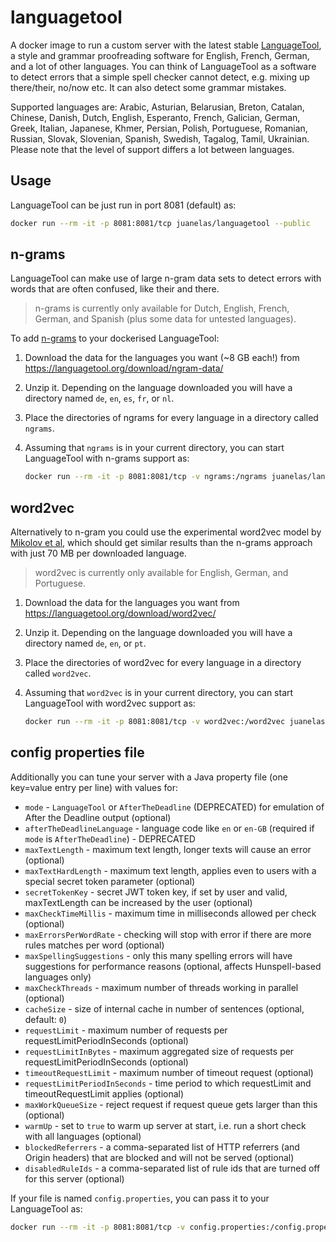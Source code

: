 # languagetool

A docker image to run a custom server with the latest stable [LanguageTool](https://languagetool.org/), a style and grammar proofreading software for English, French, German, and a lot of other languages. You can think of LanguageTool as a software to detect errors that a simple spell checker cannot detect, e.g. mixing up there/their, no/now etc. It can also detect some grammar mistakes.

Supported languages are: Arabic, Asturian, Belarusian, Breton, Catalan, Chinese, Danish, Dutch, English, Esperanto, French, Galician, German, Greek, Italian, Japanese, Khmer, Persian, Polish, Portuguese, Romanian, Russian, Slovak, Slovenian, Spanish, Swedish, Tagalog, Tamil, Ukrainian. Please note that the level of support differs a lot between languages.

## Usage

LanguageTool can be just run in port 8081 (default) as:

```sh
docker run --rm -it -p 8081:8081/tcp juanelas/languagetool --public
```

## n-grams

LanguageTool can make use of large n-gram data sets to detect errors with words that are often confused, like their and there.

> n-grams is currently only available for Dutch, English, French, German, and Spanish (plus some data for untested languages).

To add [n-grams](https://dev.languagetool.org/finding-errors-using-n-gram-data) to your dockerised LanguageTool:

1. Download the data for the languages you want (~8 GB each!) from <https://languagetool.org/download/ngram-data/>
2. Unzip it. Depending on the language downloaded you will have a directory named `de`, `en`, `es`, `fr`, or `nl`.
3. Place the directories of ngrams for every language in a directory called `ngrams`.
4. Assuming that `ngrams` is in your current directory, you can start LanguageTool with n-grams support as:

   ```sh
   docker run --rm -it -p 8081:8081/tcp -v ngrams:/ngrams juanelas/languagetool --public
   ```

## word2vec

Alternatively to n-gram you could use the experimental word2vec model by [Mikolov et al](https://proceedings.neurips.cc/paper_files/paper/2013/file/9aa42b31882ec039965f3c4923ce901b-Paper.pdf), which should get similar results than the n-grams approach with just 70 MB per downloaded language.
> word2vec is currently only available for English, German, and Portuguese.

1. Download the data for the languages you want from <https://languagetool.org/download/word2vec/>
2. Unzip it. Depending on the language downloaded you will have a directory named `de`, `en`, or `pt`.
3. Place the directories of word2vec for every language in a directory called `word2vec`.
4. Assuming that `word2vec` is in your current directory, you can start LanguageTool with word2vec support as:

   ```sh
   docker run --rm -it -p 8081:8081/tcp -v word2vec:/word2vec juanelas/languagetool --public
   ```

## config properties file

Additionally you can tune your server with a Java property file (one key=value entry per line) with values for:

- `mode` - `LanguageTool` or `AfterTheDeadline` (DEPRECATED) for emulation of After the Deadline output (optional)
- `afterTheDeadlineLanguage` - language code like `en` or `en-GB` (required if `mode` is `AfterTheDeadline`) - DEPRECATED
- `maxTextLength` - maximum text length, longer texts will cause an error (optional)
- `maxTextHardLength` - maximum text length, applies even to users with a special secret token parameter (optional)
- `secretTokenKey` - secret JWT token key, if set by user and valid, maxTextLength can be increased by the user (optional)
- `maxCheckTimeMillis` - maximum time in milliseconds allowed per check (optional)
- `maxErrorsPerWordRate` - checking will stop with error if there are more rules matches per word (optional)
- `maxSpellingSuggestions` - only this many spelling errors will have suggestions for performance reasons (optional, affects Hunspell-based languages only)
- `maxCheckThreads` - maximum number of threads working in parallel (optional)
- `cacheSize` - size of internal cache in number of sentences (optional, default: `0`)
- `requestLimit` - maximum number of requests per requestLimitPeriodInSeconds (optional)
- `requestLimitInBytes` - maximum aggregated size of requests per requestLimitPeriodInSeconds (optional)
- `timeoutRequestLimit` - maximum number of timeout request (optional)
- `requestLimitPeriodInSeconds` - time period to which requestLimit and timeoutRequestLimit applies (optional)
- `maxWorkQueueSize` - reject request if request queue gets larger than this (optional)
- `warmUp` - set to `true` to warm up server at start, i.e. run a short check with all languages (optional)
- `blockedReferrers` - a comma-separated list of HTTP referrers (and Origin headers) that are blocked and will not be served (optional)
- `disabledRuleIds` - a comma-separated list of rule ids that are turned off for this server (optional)

If your file is named `config.properties`, you can pass it to your LanguageTool as:

```sh
docker run --rm -it -p 8081:8081/tcp -v config.properties:/config.properties juanelas/languagetool --public
```
